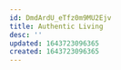 ```yaml
---
id: DmdArdU_eTfz0m9MU2Ejv
title: Authentic Living
desc: ''
updated: 1643723096365
created: 1643723096365
---
```



